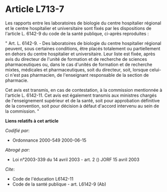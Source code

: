 # Article L713-7

Les rapports entre les laboratoires de biologie du centre hospitalier régional et le centre hospitalier et universitaire sont
fixés par les dispositions de l'article L. 6142-9 du code de la santé publique, ci-après reproduites :

" Art. L. 6142-9. - Des laboratoires de biologie du centre hospitalier régional peuvent, sous certaines conditions, être
placés totalement ou partiellement en dehors du centre hospitalier et universitaire. Leur liste est fixée, après avis du
directeur de l'unité de formation et de recherche de sciences pharmaceutiques ou, dans le cas d'unités de formation et de
recherche mixtes, médicales et pharmaceutiques, soit du directeur, soit, lorsque celui-ci n'est pas pharmacien, de
l'enseignant responsable de la section de pharmacie.

Cet avis est transmis, en cas de contestation, à la commission mentionnée à l'article L. 6142-11. Cet avis est également
transmis aux ministres chargés de l'enseignement supérieur et de la santé, soit pour approbation définitive de la convention,
soit pour décision à défaut d'accord intervenu au sein de la commission. "

**Liens relatifs à cet article**

_Codifié par_:

  - Ordonnance 2000-549 2000-06-15

_Abrogé par_:

  - Loi n°2003-339 du 14 avril 2003 - art. 2 () JORF 15 avril 2003

_Cite_:

  - Code de l'éducation L6142-11
  - Code de la santé publique - art. L6142-9 (Ab)

